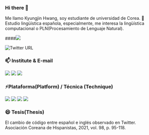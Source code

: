 ### Hi there 👋


Me llamo Kyungjin Hwang, soy estudiante de universidad de Corea. 
🌱 Estudio lingüística española, especialmente, me interesa la lingüística computacional o PLN(Procesamiento de Lenguaje Natural). 

####<a href="https://www.linkedin.com/in/kyungjin-hwang-0624/" target="_blank"><img src="https://img.shields.io/badge/twitter/url?style=social-ffffff?style=for-the-badge&logo=#0A66C2&logoColor=white"/></a>

<img alt="Twitter URL" src="https://img.shields.io/twitter/url?style=social">

### 📫 Institute & E-mail
<img src="https://img.shields.io/badge/Korea University-B40404?style=flat-square&logo=Institute&logoColor=white"/>
<img src="https://img.shields.io/badge/kjhwang0624@korea.ac.kr-EA4335?style=flat-square&logo=gmail&logoColor=white"/> 
<img src="https://img.shields.io/badge/kjhwang0624@gmail.com-EA4335?style=flat-square&logo=gmail&logoColor=white"/> 

### ⚡Plataforma(Platform) / Técnica (Technique)
<img src="https://img.shields.io/badge/windows-0078D6?style=flat-square&logo=windows&logoColor=white"/> <img src="https://img.shields.io/badge/iOS-848484?style=flat-square&logo=iOS&logoColor=white"/> <img src="https://img.shields.io/badge/Python-3776AB?style=flat-square&logo=Python&logoColor=white"/> <img src="https://img.shields.io/badge/C++-00599C?style=flat-square&logo=C++&logoColor=white"/>
 

### 😄 Tesis(Thesis)
El cambio de código entre español e inglés observado en Twitter. Asociación Coreana de Hispanistas, 2021, vol. 98, p. 95-118.
